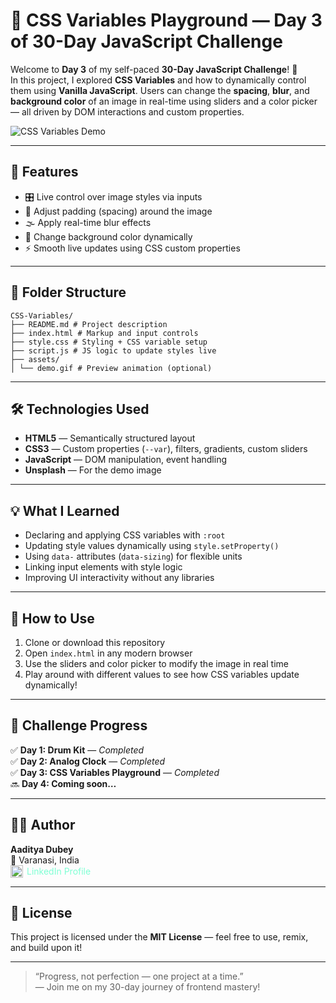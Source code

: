 # 🎨 CSS Variables Playground — Day 3 of 30-Day JavaScript Challenge

Welcome to **Day 3** of my self-paced **30-Day JavaScript Challenge**! 🚀  
In this project, I explored **CSS Variables** and how to dynamically control them using **Vanilla JavaScript**. Users can change the **spacing**, **blur**, and **background color** of an image in real-time using sliders and a color picker — all driven by DOM interactions and custom properties.

![CSS Variables Demo](https://github.com/aaditya-dubey09/daily-dev-journal/blob/main/CSS-Variables/assets/demo.gif?raw=true)

---

## 🌟 Features

- 🎛️ Live control over image styles via inputs
- 📏 Adjust padding (spacing) around the image
- 🌫️ Apply real-time blur effects
- 🌈 Change background color dynamically
- ⚡ Smooth live updates using CSS custom properties

---

## 📂 Folder Structure

```
CSS-Variables/
├── README.md # Project description
├── index.html # Markup and input controls
├── style.css # Styling + CSS variable setup
├── script.js # JS logic to update styles live
├── assets/
│ └── demo.gif # Preview animation (optional)
```


---

## 🛠️ Technologies Used

- **HTML5** — Semantically structured layout
- **CSS3** — Custom properties (`--var`), filters, gradients, custom sliders
- **JavaScript** — DOM manipulation, event handling
- **Unsplash** — For the demo image

---

## 💡 What I Learned

- Declaring and applying CSS variables with `:root`
- Updating style values dynamically using `style.setProperty()`
- Using `data-` attributes (`data-sizing`) for flexible units
- Linking input elements with style logic
- Improving UI interactivity without any libraries

---

## 🎯 How to Use

1. Clone or download this repository
2. Open `index.html` in any modern browser
3. Use the sliders and color picker to modify the image in real time
4. Play around with different values to see how CSS variables update dynamically!

---

## 📅 Challenge Progress

✅ **Day 1: Drum Kit** — _Completed_  
✅ **Day 2: Analog Clock** — _Completed_  
✅ **Day 3: CSS Variables Playground** — _Completed_  
🔜 **Day 4: Coming soon…**

---

## 🧑‍💻 Author

**Aaditya Dubey**  
📍 Varanasi, India  
<a href="https://linkedin.com/in/aadityadubey" target="_blank" style="display: inline-flex; align-items: center; gap: 6px; text-decoration: none; color: inherit; color: aquamarine;">
  <img src="https://img.icons8.com/?size=100&id=13930&format=png&color=000000" alt="LinkedIn Icon" style="width: 20px; height: 20px;" />
  LinkedIn Profile
</a>

---

## 📜 License

This project is licensed under the **MIT License** — feel free to use, remix, and build upon it!

---

> “Progress, not perfection — one project at a time.”  
> — Join me on my 30-day journey of frontend mastery!
